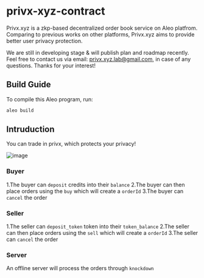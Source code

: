 # privx-xyz-contract

Privx.xyz is a zkp-based decentralized order book service on Aleo platfrom. Comparing to previous works on other platforms, Privx.xyz aims to provide better user privacy protection.

We are still in developing stage & will publish plan and roadmap recently. Feel free to contact us via email: privx.xyz.lab@gmail.com, in case of any questions. Thanks for your interest!

## Build Guide

To compile this Aleo program, run:
```bash
aleo build
```

## Intruduction
You can trade in privx, which protects your privacy!

![image](https://user-images.githubusercontent.com/53888545/238601232-53786b4b-05cd-42ac-bdee-52892a6c2318.png)

### Buyer
1.The buyer can `deposit` credits into their `balance`
2.The buyer can then place orders using the `buy` which will create a `orderId`
3.The buyer can `cancel` the order

### Seller
1.The seller can `deposit_token` token into their `token_balance`
2.The seller can then place orders using the `sell` which will create a `orderId`
3.The seller can `cancel` the order

### Server
An offline server will process the orders through `knockdown`
